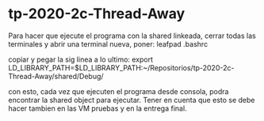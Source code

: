 # tp-2020-2c-Thread-Away

Para hacer que ejecute el programa con la shared linkeada, cerrar todas las terminales y abrir una terminal nueva, poner:
leafpad .bashrc

copiar y pegar la sig linea a lo ultimo: 
export LD_LIBRARY_PATH=$LD_LIBRARY_PATH:~/Repositorios/tp-2020-2c-Thread-Away/shared/Debug/

con esto, cada vez que ejecuten el programa desde consola, podra encontrar la shared object para ejecutar.
Tener en cuenta que esto se debe hacer tambien en las VM pruebas y en la entrega final.